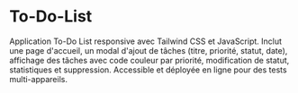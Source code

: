 # To-Do-List
Application To-Do List responsive avec Tailwind CSS et JavaScript. Inclut une page d'accueil, un modal d'ajout de tâches (titre, priorité, statut, date), affichage des tâches avec code couleur par priorité, modification de statut, statistiques et suppression. Accessible et déployée en ligne pour des tests multi-appareils.
